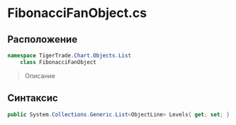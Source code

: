 
# FibonacciFanObject.cs
## Расположение
```csharp
namespace TigerTrade.Chart.Objects.List  
    class FibonacciFanObject
```

> Описание

## Синтаксис
```csharp
public System.Collections.Generic.List<ObjectLine> Levels{ get; set; }
```
